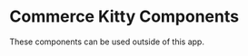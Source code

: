 Commerce Kitty Components
=========================

These components can be used outside of this app.
